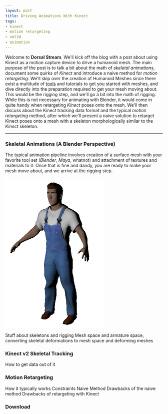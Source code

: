 ```yaml
---
layout: post
title: Driving Animations With Kinect
tags: 
- kinect 
- motion retargeting 
- xml3d
- animation
---
```


Welcome to **Dorsal Stream**. We'll kick off the blog with a post about using Kinect as a motion capture device to drive a humanoid mesh. The main purpose of the post is to talk a bit about the math of *skeletal animations*, document some quirks of *Kinect* and introduce a naive method for *motion retargeting*.
We'll skip over the creation of Humanoid Meshes since there exist a multitude of [tools](http://www.makehuman.org/) and tutorials to get you started with meshes, and dive directly into the preparation required to get your mesh moving about. This would be the rigging step, and we'll go a bit into the math of rigging. While this is not necessary for animating with Blender, it would come in quite handy when retargeting *Kinect* poses onto the mesh.
We'll then discuss about the Kinect tracking data format and the typical *motion retargeting* method, after which we'll present a naive solution to retarget Kinect poses onto a mesh with a skeleton morphologically similar to the *Kinect* skeleton.

-----

### Skeletal Animations (A Blender Perspective)
The typical animation pipeline involves creation of a surface mesh with your favorite tool set (*Blender*, *Maya*, whatnot) and attachment of textures and materials to it. Once that is fine and dandy, you are ready to make your mesh move about, and we arrive at the rigging step.

![mesh_img](assets/mesh.png)

Stuff about skeletons and rigging
Mesh space and armature space, converting skeletal deformations to mesh space and deforming meshes



### Kinect v2 Skeletal Tracking
How to get data out of it


### Motion Retargeting
How it typically works
Constraints
Naive Method
Drawbacks of the naive method
Drawbacks of retargeting with Kinect


### Download

